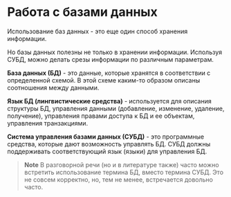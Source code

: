 # Работа с базами данных

Использование баз данных - это еще один способ хранения информации.

Но базы данных полезны не только в хранении информации.
Используя СУБД, можно делать срезы информации по различным параметрам.

__База данных (БД)__ - это данные, которые хранятся в соответствии с определенной схемой. В этой схеме каким-то образом описаны соотношения между данными.

__Язык БД (лингвистические средства)__ - используется для описания структуры БД, управления данными (добавление, изменение, удаление, получение), управления правами доступа к БД и ее объектам, управления транзакциями.

__Система управления базами данных (СУБД)__ - это программные средства, которые дают возможность управлять БД. СУБД должны поддерживать соответствующий язык (языки) для управления БД.


> **Note** В разговорной речи (но и в литературе также) часто можно встретить использование термина БД, вместо термина СУБД.
Это не совсем корректно, но, тем не менее, встречается довольно часто.

